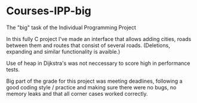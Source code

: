 # Courses-IPP-big
The "big" task of the Individual Programming Project

In this fully C project I've made an interface that allows adding cities, roads between them
and routes that consist of several roads. (Deletions, expanding and similar functionality is avaible.)

Use of heap in Dijkstra's was not neccessary to score high in performance tests.

Big part of the grade for this project was meeting deadlines, following a good coding style / practice
and making sure there were no bugs, no memory leaks and that all corner cases worked correctly.
